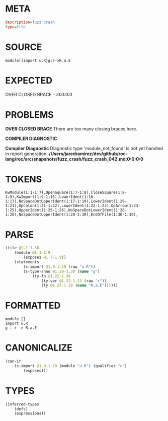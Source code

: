 # META
~~~ini
description=fuzz crash
type=file
~~~
# SOURCE
~~~roc
module[]import u.R}g:r->R.a.E
~~~
# EXPECTED
OVER CLOSED BRACE - :0:0:0:0
# PROBLEMS
**OVER CLOSED BRACE**
There are too many closing braces here.

**COMPILER DIAGNOSTIC**

**Compiler Diagnostic**
Diagnostic type 'module_not_found' is not yet handled in report generation.
**/Users/jaredramirez/dev/github/roc-lang/roc/src/snapshots/fuzz_crash/fuzz_crash_042.md:0:0:0:0**

# TOKENS
~~~zig
KwModule(1:1-1:7),OpenSquare(1:7-1:8),CloseSquare(1:8-1:9),KwImport(1:9-1:15),LowerIdent(1:16-1:17),NoSpaceDotUpperIdent(1:17-1:19),LowerIdent(1:20-1:21),OpColon(1:21-1:22),LowerIdent(1:22-1:23),OpArrow(1:23-1:25),UpperIdent(1:25-1:26),NoSpaceDotLowerIdent(1:26-1:28),NoSpaceDotUpperIdent(1:28-1:30),EndOfFile(1:30-1:30),
~~~
# PARSE
~~~clojure
(file @1.1-1.30
	(module @1.1-1.9
		(exposes @1.7-1.9))
	(statements
		(s-import @1.9-1.19 (raw "u.R"))
		(s-type-anno @1.20-1.30 (name "g")
			(ty-fn @1.22-1.30
				(ty-var @1.22-1.23 (raw "r"))
				(ty @1.25-1.30 (name "R.a.E"))))))
~~~
# FORMATTED
~~~roc
module []
import u.R
g : r -> R.a.E
~~~
# CANONICALIZE
~~~clojure
(can-ir
	(s-import @1.9-1.19 (module "u.R") (qualifier "u")
		(exposes)))
~~~
# TYPES
~~~clojure
(inferred-types
	(defs)
	(expressions))
~~~
